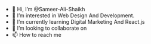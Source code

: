 - 👋 Hi, I’m @Sameer-Ali-Shaikh
- 👀 I’m interested in Web Design And Development.
- 🌱 I’m currently learning Digital Marketing And React.js
- 💞️ I’m looking to collaborate on 
- 📫 How to reach me 

<!---
Sameer-Ali-Shaikh/Sameer-Ali-Shaikh is a ✨ special ✨ repository because its `README.md` (this file) appears on your GitHub profile.
You can click the Preview link to take a look at your changes.
--->
